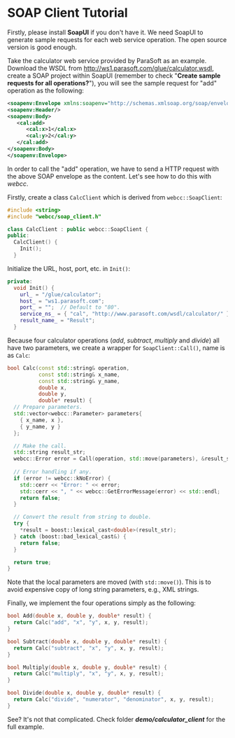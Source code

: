 # SOAP Client Tutorial

Firstly, please install **SoapUI** if you don't have it. We need SoapUI to generate sample requests for each web service operation. The open source version is good enough.

Take the calculator web service provided by ParaSoft as an example. Download the WSDL from http://ws1.parasoft.com/glue/calculator.wsdl, create a SOAP project within SoapUI (remember to check "**Create sample requests for all operations?**"), you will see the sample request for "add" operation as the following:
```xml
<soapenv:Envelope xmlns:soapenv="http://schemas.xmlsoap.org/soap/envelope/" xmlns:cal="http://www.parasoft.com/wsdl/calculator/">
<soapenv:Header/>
<soapenv:Body>
   <cal:add>
      <cal:x>1</cal:x>
      <cal:y>2</cal:y>
   </cal:add>
</soapenv:Body>
</soapenv:Envelope>
```

In order to call the "add" operation, we have to send a HTTP request with the above SOAP envelope as the content. Let's see how to do this with *webcc*.

Firstly, create a class `CalcClient` which is derived from `webcc::SoapClient`:

```cpp
#include <string>
#include "webcc/soap_client.h"

class CalcClient : public webcc::SoapClient {
public:
  CalcClient() {
    Init();
  }
```

Initialize the URL, host, port, etc. in `Init()`:
```cpp
private:
  void Init() {
    url_ = "/glue/calculator";
    host_ = "ws1.parasoft.com";
    port_ = "";  // Default to "80".
    service_ns_ = { "cal", "http://www.parasoft.com/wsdl/calculator/" };
    result_name_ = "Result";
  }
```
 
Because four calculator operations (*add*, *subtract*, *multiply* and *divide*) all have two parameters, we create a wrapper for `SoapClient::Call()`, name is as `Calc`:
```cpp
bool Calc(const std::string& operation,
          const std::string& x_name,
          const std::string& y_name,
          double x,
          double y,
          double* result) {
  // Prepare parameters.
  std::vector<webcc::Parameter> parameters{
    { x_name, x },
    { y_name, y }
  };

  // Make the call.
  std::string result_str;
  webcc::Error error = Call(operation, std::move(parameters), &result_str);
  
  // Error handling if any.
  if (error != webcc::kNoError) {
    std::cerr << "Error: " << error;
    std::cerr << ", " << webcc::GetErrorMessage(error) << std::endl;
    return false;
  }

  // Convert the result from string to double.
  try {
    *result = boost::lexical_cast<double>(result_str);
  } catch (boost::bad_lexical_cast&) {
    return false;
  }

  return true;
}
```

Note that the local parameters are moved (with `std::move()`). This is to avoid expensive copy of long string parameters, e.g., XML strings.

Finally, we implement the four operations simply as the following:
```cpp
bool Add(double x, double y, double* result) {
  return Calc("add", "x", "y", x, y, result);
}

bool Subtract(double x, double y, double* result) {
  return Calc("subtract", "x", "y", x, y, result);
}

bool Multiply(double x, double y, double* result) {
  return Calc("multiply", "x", "y", x, y, result);
}

bool Divide(double x, double y, double* result) {
  return Calc("divide", "numerator", "denominator", x, y, result);
}
```
See? It's not that complicated. Check folder ***demo/calculator_client*** for the full example.
